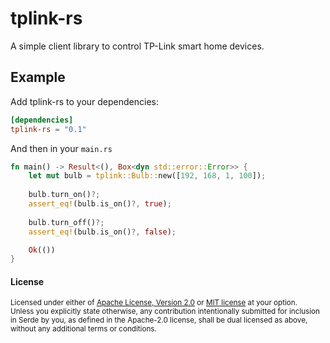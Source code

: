 tplink-rs
=========

A simple client library to control TP-Link smart home devices.

## Example
Add tplink-rs to your dependencies:
```toml
[dependencies]
tplink-rs = "0.1"
```
And then in your `main.rs`
```rust
fn main() -> Result<(), Box<dyn std::error::Error>> {
    let mut bulb = tplink::Bulb::new([192, 168, 1, 100]);
    
    bulb.turn_on()?;
    assert_eq!(bulb.is_on()?, true);
    
    bulb.turn_off()?;
    assert_eq!(bulb.is_on()?, false);

    Ok(())
}
```
#### License

<sup>
Licensed under either of <a href="LICENSE-APACHE">Apache License, Version
2.0</a> or <a href="LICENSE-MIT">MIT license</a> at your option.
</sup>

<br>

<sub>
Unless you explicitly state otherwise, any contribution intentionally submitted
for inclusion in Serde by you, as defined in the Apache-2.0 license, shall be
dual licensed as above, without any additional terms or conditions.
</sub>
